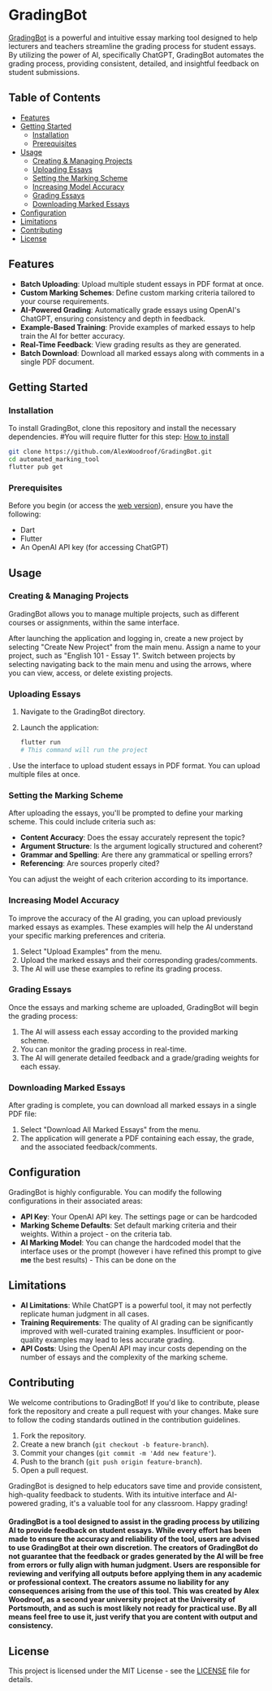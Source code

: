 # GradingBot

[GradingBot](https://automated-marking-tool.web.app/) is a powerful and intuitive essay marking tool designed to help lecturers and teachers streamline the grading process for student essays. By utilizing the power of AI, specifically ChatGPT, GradingBot automates the grading process, providing consistent, detailed, and insightful feedback on student submissions.

## Table of Contents

- [Features](#features)
- [Getting Started](#getting-started)
  - [Installation](#installation)
  - [Prerequisites](#prerequisites)
- [Usage](#usage)
  - [Creating & Managing Projects](#creating-&-managing-projects)
  - [Uploading Essays](#uploading-essays)
  - [Setting the Marking Scheme](#setting-the-marking-scheme)
  - [Increasing Model Accuracy](#increasing-model-accuracy)
  - [Grading Essays](#grading-essays)
  - [Downloading Marked Essays](#downloading-marked-essays)
- [Configuration](#configuration)
- [Limitations](#limitations)
- [Contributing](#contributing)
- [License](#license)

## Features

- **Batch Uploading**: Upload multiple student essays in PDF format at once.
- **Custom Marking Schemes**: Define custom marking criteria tailored to your course requirements.
- **AI-Powered Grading**: Automatically grade essays using OpenAI's ChatGPT, ensuring consistency and depth in feedback.
- **Example-Based Training**: Provide examples of marked essays to help train the AI for better accuracy.
- **Real-Time Feedback**: View grading results as they are generated.
- **Batch Download**: Download all marked essays along with comments in a single PDF document.

## Getting Started

### Installation

To install GradingBot, clone this repository and install the necessary dependencies.
#You will require flutter for this step: [How to install](https://www.geeksforgeeks.org/how-to-install-flutter-on-visual-studio-code/)

```bash
git clone https://github.com/AlexWoodroof/GradingBot.git
cd automated_marking_tool
flutter pub get
```

### Prerequisites

Before you begin (or access the [web version](https://automated-marking-tool.web.app/)), ensure you have the following:

- Dart
- Flutter
- An OpenAI API key (for accessing ChatGPT)

## Usage

### Creating & Managing Projects
GradingBot allows you to manage multiple projects, such as different courses or assignments, within the same interface.

After launching the application and logging in, create a new project by selecting "Create New Project" from the main menu.
Assign a name to your project, such as "English 101 - Essay 1".
Switch between projects by selecting navigating back to the main menu and using the arrows, where you can view, access, or delete existing projects.

### Uploading Essays

1. Navigate to the GradingBot directory.
2. Launch the application:
   
    ```bash
    flutter run
    # This command will run the project
    ```
. Use the interface to upload student essays in PDF format. You can upload multiple files at once.

### Setting the Marking Scheme

After uploading the essays, you'll be prompted to define your marking scheme. This could include criteria such as:

- **Content Accuracy**: Does the essay accurately represent the topic?
- **Argument Structure**: Is the argument logically structured and coherent?
- **Grammar and Spelling**: Are there any grammatical or spelling errors?
- **Referencing**: Are sources properly cited?

You can adjust the weight of each criterion according to its importance.

### Increasing Model Accuracy

To improve the accuracy of the AI grading, you can upload previously marked essays as examples. These examples will help the AI understand your specific marking preferences and criteria.

1. Select "Upload Examples" from the menu.
2. Upload the marked essays and their corresponding grades/comments.
3. The AI will use these examples to refine its grading process.

### Grading Essays

Once the essays and marking scheme are uploaded, GradingBot will begin the grading process:

1. The AI will assess each essay according to the provided marking scheme.
2. You can monitor the grading process in real-time.
3. The AI will generate detailed feedback and a grade/grading weights for each essay.

### Downloading Marked Essays

After grading is complete, you can download all marked essays in a single PDF file:

1. Select "Download All Marked Essays" from the menu.
2. The application will generate a PDF containing each essay, the grade, and the associated feedback/comments.

## Configuration

GradingBot is highly configurable. You can modify the following configurations in their associated areas:

- **API Key**: Your OpenAI API key. The settings page or can be hardcoded
- **Marking Scheme Defaults**: Set default marking criteria and their weights. Within a project - on the criteria tab.
- **AI Marking Model**: You can change the hardcoded model that the interface uses or the prompt (however i have refined this prompt to give **me** the best results) - This can be done on the  

## Limitations

- **AI Limitations**: While ChatGPT is a powerful tool, it may not perfectly replicate human judgment in all cases.
- **Training Requirements**: The quality of AI grading can be significantly improved with well-curated training examples. Insufficient or poor-quality examples may lead to less accurate grading.
- **API Costs**: Using the OpenAI API may incur costs depending on the number of essays and the complexity of the marking scheme.

## Contributing

We welcome contributions to GradingBot! If you'd like to contribute, please fork the repository and create a pull request with your changes. Make sure to follow the coding standards outlined in the contribution guidelines.

1. Fork the repository.
2. Create a new branch (`git checkout -b feature-branch`).
3. Commit your changes (`git commit -m 'Add new feature'`).
4. Push to the branch (`git push origin feature-branch`).
5. Open a pull request.

GradingBot is designed to help educators save time and provide consistent, high-quality feedback to students. With its intuitive interface and AI-powered grading, it's a valuable tool for any classroom. Happy grading!

#### GradingBot is a tool designed to assist in the grading process by utilizing AI to provide feedback on student essays. While every effort has been made to ensure the accuracy and reliability of the tool, users are advised to use GradingBot at their own discretion. The creators of GradingBot do not guarantee that the feedback or grades generated by the AI will be free from errors or fully align with human judgment. Users are responsible for reviewing and verifying all outputs before applying them in any academic or professional context. The creators assume no liability for any consequences arising from the use of this tool. This was created by Alex Woodroof, as a second year university project at the University of Portsmouth, and as such is most likely not ready for practical use. By all means feel free to use it, just verify that you are content with output and consistency.

## License

This project is licensed under the MIT License - see the [LICENSE](LICENSE) file for details.
